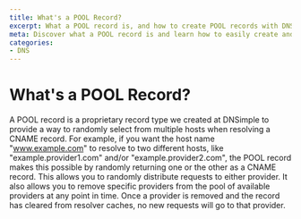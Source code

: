 ```yaml
---
title: What's a POOL Record?
excerpt: What a POOL record is, and how to create POOL records with DNSimple.
meta: Discover what a POOL record is and learn how to easily create and manage POOL records using DNSimple for efficient DNS configuration.
categories:
- DNS
---
```


# What's a POOL Record?

A POOL record is a proprietary record type we created at DNSimple to provide a way to randomly select from multiple hosts when resolving a CNAME record. For example, if you want the host name "www.example.com" to resolve to two different hosts, like "example.provider1.com" and/or "example.provider2.com", the POOL record makes this possible by randomly returning one or the other as a CNAME record. This allows you to randomly distribute requests to either provider. It also allows you to remove specific providers from the pool of available providers at any point in time. Once a provider is removed and the record has cleared from resolver caches, no new requests will go to that provider.

